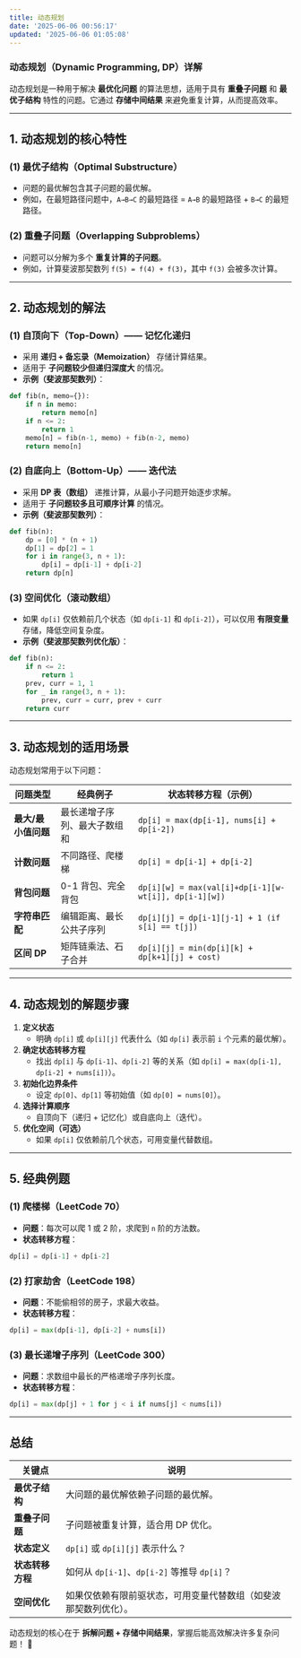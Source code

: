 ```yaml
---
title: 动态规划
date: '2025-06-06 00:56:17'
updated: '2025-06-06 01:05:08'
---
```

### **动态规划（Dynamic Programming, DP）详解**
动态规划是一种用于解决 **最优化问题** 的算法思想，适用于具有 **重叠子问题** 和 **最优子结构** 特性的问题。它通过 **存储中间结果** 来避免重复计算，从而提高效率。

---

## **1. 动态规划的核心特性**
### **(1) 最优子结构（Optimal Substructure）**
+ 问题的最优解包含其子问题的最优解。
+ 例如，在最短路径问题中，`A→B→C` 的最短路径 = `A→B` 的最短路径 + `B→C` 的最短路径。

### **(2) 重叠子问题（Overlapping Subproblems）**
+ 问题可以分解为多个 **重复计算的子问题**。
+ 例如，计算斐波那契数列 `f(5) = f(4) + f(3)`，其中 `f(3)` 会被多次计算。

---

## **2. 动态规划的解法**
### **(1) 自顶向下（Top-Down）—— 记忆化递归**
+ 采用 **递归 + 备忘录（Memoization）** 存储计算结果。
+ 适用于 **子问题较少但递归深度大** 的情况。
+ **示例（斐波那契数列）**：

```python
def fib(n, memo={}):
    if n in memo:
        return memo[n]
    if n <= 2:
        return 1
    memo[n] = fib(n-1, memo) + fib(n-2, memo)
    return memo[n]
```

### **(2) 自底向上（Bottom-Up）—— 迭代法**
+ 采用 **DP 表（数组）** 递推计算，从最小子问题开始逐步求解。
+ 适用于 **子问题较多且可顺序计算** 的情况。
+ **示例（斐波那契数列）**：

```python
def fib(n):
    dp = [0] * (n + 1)
    dp[1] = dp[2] = 1
    for i in range(3, n + 1):
        dp[i] = dp[i-1] + dp[i-2]
    return dp[n]
```

### **(3) 空间优化（滚动数组）**
+ 如果 `dp[i]` 仅依赖前几个状态（如 `dp[i-1]` 和 `dp[i-2]`），可以仅用 **有限变量** 存储，降低空间复杂度。
+ **示例（斐波那契数列优化版）**：

```python
def fib(n):
    if n <= 2:
        return 1
    prev, curr = 1, 1
    for _ in range(3, n + 1):
        prev, curr = curr, prev + curr
    return curr
```

---

## **3. 动态规划的适用场景**
动态规划常用于以下问题：

| **问题类型** | **经典例子** | **状态转移方程（示例）** |
| --- | --- | --- |
| **最大/最小值问题** | 最长递增子序列、最大子数组和 | `dp[i] = max(dp[i-1], nums[i] + dp[i-2])` |
| **计数问题** | 不同路径、爬楼梯 | `dp[i] = dp[i-1] + dp[i-2]` |
| **背包问题** | 0-1 背包、完全背包 | `dp[i][w] = max(val[i]+dp[i-1][w-wt[i]], dp[i-1][w])` |
| **字符串匹配** | 编辑距离、最长公共子序列 | `dp[i][j] = dp[i-1][j-1] + 1 (if s[i] == t[j])` |
| **区间 DP** | 矩阵链乘法、石子合并 | `dp[i][j] = min(dp[i][k] + dp[k+1][j] + cost)` |


---

## **4. 动态规划的解题步骤**
1. **定义状态**  
    - 明确 `dp[i]` 或 `dp[i][j]` 代表什么（如 `dp[i]` 表示前 `i` 个元素的最优解）。
2. **确定状态转移方程**  
    - 找出 `dp[i]` 与 `dp[i-1]`、`dp[i-2]` 等的关系（如 `dp[i] = max(dp[i-1], dp[i-2] + nums[i])`）。
3. **初始化边界条件**  
    - 设定 `dp[0]`、`dp[1]` 等初始值（如 `dp[0] = nums[0]`）。
4. **选择计算顺序**  
    - 自顶向下（递归 + 记忆化）或自底向上（迭代）。
5. **优化空间（可选）**  
    - 如果 `dp[i]` 仅依赖前几个状态，可用变量代替数组。

---

## **5. 经典例题**
### **(1) 爬楼梯（LeetCode 70）**
+ **问题**：每次可以爬 1 或 2 阶，求爬到 `n` 阶的方法数。
+ **状态转移方程**：

```python
dp[i] = dp[i-1] + dp[i-2]
```

### **(2) 打家劫舍（LeetCode 198）**
+ **问题**：不能偷相邻的房子，求最大收益。
+ **状态转移方程**：

```python
dp[i] = max(dp[i-1], dp[i-2] + nums[i])
```

### **(3) 最长递增子序列（LeetCode 300）**
+ **问题**：求数组中最长的严格递增子序列长度。
+ **状态转移方程**：

```python
dp[i] = max(dp[j] + 1 for j < i if nums[j] < nums[i])
```

---

## **总结**
| **关键点** | **说明** |
| --- | --- |
| **最优子结构** | 大问题的最优解依赖子问题的最优解。 |
| **重叠子问题** | 子问题被重复计算，适合用 DP 优化。 |
| **状态定义** | `dp[i]` 或 `dp[i][j]` 表示什么？ |
| **状态转移方程** | 如何从 `dp[i-1]`、`dp[i-2]` 等推导 `dp[i]`？ |
| **空间优化** | 如果仅依赖有限前驱状态，可用变量代替数组（如斐波那契数列优化）。 |


动态规划的核心在于 **拆解问题 + 存储中间结果**，掌握后能高效解决许多复杂问题！ 🚀

